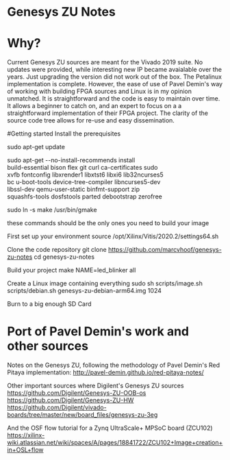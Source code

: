 # Genesys ZU Notes


# Why? 
Current Genesys ZU sources are meant for the Vivado 2019 suite. No updates were provided, while interesting new IP became avaialable over the years. Just upgrading the version did not work out of the box. The Petalinux implementation is complete. However, the ease of use of Pavel Demin's way of working with building FPGA sources and Linux is in my opinion unmatched. It is straightforward and the code is easy to maintain over time. It allows a beginner to catch on, and an expert to focus on a a straightforward implementation of their FPGA project. The clarity of the source code tree allows for re-use and easy dissemination.   

#Getting started
Install the prerequisites

sudo apt-get update

sudo apt-get --no-install-recommends install \
  build-essential bison flex git curl ca-certificates sudo \
  xvfb fontconfig libxrender1 libxtst6 libxi6 lib32ncurses5 \
  bc u-boot-tools device-tree-compiler libncurses5-dev \
  libssl-dev qemu-user-static binfmt-support zip \
  squashfs-tools dosfstools parted debootstrap zerofree

sudo ln -s make /usr/bin/gmake

these commands should be the only ones you need to build your image

First set up your environment
source /opt/Xilinx/Vitis/2020.2/settings64.sh

Clone the code repository
git clone https://github.com/marcvhoof/genesys-zu-notes
cd genesys-zu-notes

Build your project
make NAME=led_blinker all

Create a Linux image containing everything
sudo sh scripts/image.sh scripts/debian.sh genesys-zu-debian-arm64.img 1024

Burn to a big enough SD Card

# Port of Pavel Demin's work and other sources
Notes on the Genesys ZU, following the methodology of Pavel Demin's Red Pitaya implementation:
http://pavel-demin.github.io/red-pitaya-notes/

Other important sources where Digilent's Genesys ZU sources
https://github.com/Digilent/Genesys-ZU-OOB-os
https://github.com/Digilent/Genesys-ZU-HW
https://github.com/Digilent/vivado-boards/tree/master/new/board_files/genesys-zu-3eg

And the OSF flow tutorial for a Zynq UltraScale+ MPSoC board (ZCU102)
https://xilinx-wiki.atlassian.net/wiki/spaces/A/pages/18841722/ZCU102+Image+creation+in+OSL+flow
